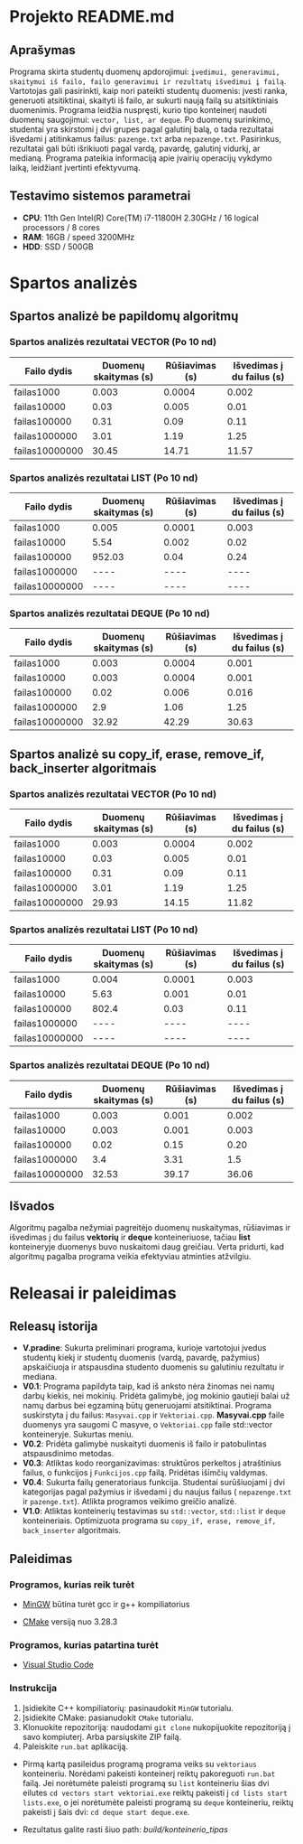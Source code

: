 # Projekto README.md

## Aprašymas

Programa skirta studentų duomenų apdorojimui: `įvedimui, generavimui, skaitymui iš failo, failo generavimui ir rezultatų išvedimui į failą`. Vartotojas gali pasirinkti, kaip nori pateikti studentų duomenis: įvesti ranka, generuoti atsitiktinai, skaityti iš failo, ar sukurti naują failą su atsitiktiniais duomenimis. Programa leidžia nuspręsti, kurio tipo konteinerį naudoti duomenų saugojimui: `vector, list, ar deque`. Po duomenų surinkimo, studentai yra skirstomi į dvi grupes pagal galutinį balą, o tada rezultatai išvedami į atitinkamus failus: `pazenge.txt` arba `nepazenge.txt`. Pasirinkus, rezultatai gali būti išrikiuoti pagal vardą, pavardę, galutinį vidurkį, ar medianą. Programa pateikia informaciją apie įvairių operacijų vykdymo laiką, leidžiant įvertinti efektyvumą.

## Testavimo sistemos parametrai

- **CPU**: 11th Gen Intel(R) Core(TM) i7-11800H 2.30GHz / 16 logical processors / 8 cores
- **RAM**: 16GB / speed 3200MHz
- **HDD**: SSD / 500GB

# Spartos analizės

## Spartos analizė be papildomų algoritmų

### Spartos analizės rezultatai VECTOR (Po 10 nd)

| Failo dydis | Duomenų skaitymas (s) | Rūšiavimas (s) | Išvedimas į du failus (s)|
|-------------|----------------|----------------------|---------------------------|
| failas1000    |     0.003  |         0.0004     |      0.002   |
| failas10000    |    0.03    |        0.005    |          0.01       |
| failas100000    |   0.31     |        0.09     |          0.11     |
| failas1000000    |    3.01    |         1.19     |          1.25        |
| failas10000000    |    30.45    |        14.71     |           11.57       |

### Spartos analizės rezultatai LIST (Po 10 nd)

| Failo dydis | Duomenų skaitymas (s) | Rūšiavimas (s) | Išvedimas į du failus (s)|
|-------------|----------------|----------------------|---------------------------|
| failas1000    |     0.005  |          0.0001    |     0.003    |
| failas10000    |     5.54   |       0.002     |          0.02       |
| failas100000    |     952.03   |       0.04      |         0.24      |
| failas1000000    |    ----    |       ----       |        ----          |
| failas10000000    |    ----    |       ----      |         ----          |

### Spartos analizės rezultatai DEQUE (Po 10 nd)

| Failo dydis | Duomenų skaitymas (s) | Rūšiavimas (s) | Išvedimas į du failus (s)|
|-------------|----------------|----------------------|---------------------------|
| failas1000    |    0.003   |         0.0004     |      0.001   |
| failas10000    |    0.003    |       0.0004    |         0.001        |
| failas100000    |     0.02   |        0.006     |        0.016       |
| failas1000000    |    2.9    |        1.06      |         1.25         |
| failas10000000    |     32.92   |       42.29      |          30.63         |

## Spartos analizė su copy_if, erase, remove_if, back_inserter algoritmais

### Spartos analizės rezultatai VECTOR (Po 10 nd)

| Failo dydis | Duomenų skaitymas (s) | Rūšiavimas (s) | Išvedimas į du failus (s)|
|-------------|----------------|----------------------|---------------------------|
| failas1000    |     0.003  |         0.0004     |      0.002   |
| failas10000    |    0.03    |        0.005    |          0.01       |
| failas100000    |   0.31     |        0.09     |          0.11     |
| failas1000000    |    3.01    |         1.19     |          1.25        |
| failas10000000    |    29.93    |        14.15     |           11.82       |

### Spartos analizės rezultatai LIST (Po 10 nd)

| Failo dydis | Duomenų skaitymas (s) | Rūšiavimas (s) | Išvedimas į du failus (s)|
|-------------|----------------|----------------------|---------------------------|
| failas1000    |     0.004  |          0.0001    |     0.003    |
| failas10000    |     5.63   |       0.001     |          0.01       |
| failas100000    |     802.4   |       0.03      |         0.11      |
| failas1000000    |    ----    |       ----       |        ----          |
| failas10000000    |    ----    |       ----      |         ----          |

### Spartos analizės rezultatai DEQUE (Po 10 nd)

| Failo dydis | Duomenų skaitymas (s) | Rūšiavimas (s) | Išvedimas į du failus (s)|
|-------------|----------------|----------------------|---------------------------|
| failas1000    |    0.003   |         0.001     |      0.002   |
| failas10000    |    0.003    |       0.001    |         0.003        |
| failas100000    |     0.02   |        0.15     |        0.20       |
| failas1000000    |    3.4    |        3.31      |         1.5         |
| failas10000000    |     32.53   |       39.17      |          36.06         |

## Išvados

Algoritmų pagalba nežymiai pagreitėjo duomenų nuskaitymas, rūšiavimas ir išvedimas į du failus **vektorių** ir **deque** konteineriuose, tačiau **list** konteineryje duomenys buvo nuskaitomi daug greičiau. Verta pridurti, kad algoritmų pagalba programa veikia efektyviau atminties atžvilgiu.

# Releasai ir paleidimas

## Releasų istorija

- **V.pradine**: Sukurta preliminari programa, kurioje vartotojui įvedus studentų kiekį ir studentų duomenis (vardą, pavardę, pažymius) apskaičiuoja ir atspausdina studento duomenis su galutiniu rezultatu ir mediana. 
- **V0.1**: Programa papildyta taip, kad iš anksto nėra žinomas nei namų darbų kiekis, nei mokinių. Pridėta galimybė, jog mokinio gautieji balai už namų darbus bei egzaminą būtų generuojami atsitiktinai. Programa suskirstyta į du failus: `Masyvai.cpp` ir `Vektoriai.cpp`. **Masyvai.cpp** faile duomenys yra saugomi C masyve, o `Vektoriai.cpp` faile std::vector konteineryje. Sukurtas meniu.
- **V0.2**: Pridėta galimybė nuskaityti duomenis iš failo ir patobulintas atspausdinimo metodas.
- **V0.3**: Atliktas kodo reorganizavimas: struktūros perkeltos į atraštinius failus, o funkcijos į `Funkcijos.cpp` failą. Pridėtas išimčių valdymas.
- **V0.4**: Sukurta failų generatoriaus funkcija. Studentai surūšiuojami į dvi kategorijas pagal pažymius ir išvedami į du naujus failus ( `nepazenge.txt` ir `pazenge.txt`). Atlikta programos veikimo greičio analizė.
- **V1.0**: Atliktas konteinerių testavimas su `std::vector`, `std::list` ir `deque` konteineriais. Optimizuota programa su `copy_if, erase, remove_if, back_inserter` algoritmais. 

## Paleidimas

### Programos, kurias reik turėt

- [MinGW](https://code.visualstudio.com/docs/cpp/config-mingw) būtina turėt gcc ir g++ kompiliatorius
* [CMake](https://cmake.org/download/) versiją nuo 3.28.3

### Programos, kurias patartina turėt

- [Visual Studio Code](https://code.visualstudio.com/download)

### Instrukcija

1. Įsidiekite C++ kompiliatorių: pasinaudokit `MinGW` tutorialu.
2. Įsidiekite CMake: pasianudokit `CMake` tutorialu.
3. Klonuokite repozitoriją: naudodami `git clone` nukopijuokite repozitoriją į savo kompiuterį. Arba parsiųskite ZIP failą.
4. Paleiskite `run.bat` aplikaciją.

* Pirmą kartą pasileidus programą programa veiks su `vektoriaus` konteineriu. Norėdami pakeisti konteinerį reiktų pakoreguoti `run.bat` failą. Jei norėtumėte paleisti programą su `list` konteineriu šias dvi eilutes `cd vectors start vektoriai.exe` reiktų pakeisti į `cd lists start lists.exe`, o jei norėtumėte paleisti programą su `deque` konteineriu, reiktų pakeisti į šais dvi: `cd deque start deque.exe`.

* Rezultatus galite rasti šiuo path: *build/konteinerio_tipas*